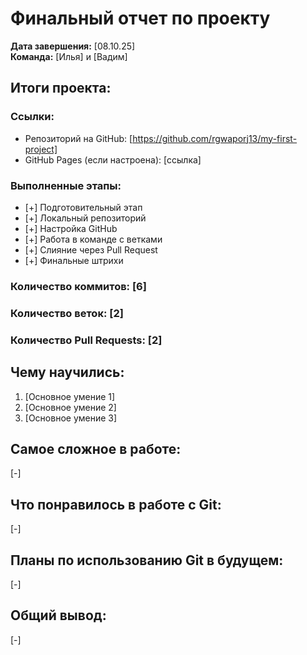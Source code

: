 # Финальный отчет по проекту

**Дата завершения:** [08.10.25]  
**Команда:** [Илья] и [Вадим]

## Итоги проекта:

### Ссылки:
- Репозиторий на GitHub: [https://github.com/rgwaporj13/my-first-project]
- GitHub Pages (если настроена): [ссылка]

### Выполненные этапы:
- [+] Подготовительный этап
- [+] Локальный репозиторий
- [+] Настройка GitHub
- [+] Работа в команде с ветками
- [+] Слияние через Pull Request
- [+] Финальные штрихи

### Количество коммитов: [6]
### Количество веток: [2]
### Количество Pull Requests: [2]

## Чему научились:
1. [Основное умение 1]
2. [Основное умение 2]
3. [Основное умение 3]

## Самое сложное в работе:
[-]

## Что понравилось в работе с Git:
[-]

## Планы по использованию Git в будущем:
[-]

## Общий вывод:
[-]